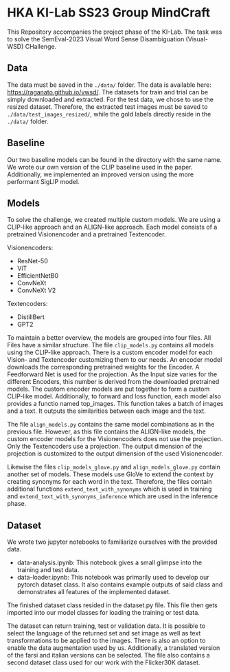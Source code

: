 # HKA KI-Lab SS23 Group MindCraft

This Repository accompanies the project phase of the KI-Lab. The task was to solve the SemEval-2023 Visual Word Sense Disambiguation (Visual-WSD) CHallenge.

## Data

The data must be saved in the `./data/` folder. The data is available here: https://raganato.github.io/vwsd/. The datasets for train and trial can be simply downloaded and extracted. For the test data, we chose to use the resized dataset. Therefore, the extracted test images must be saved to `./data/test_images_resized/`, while the gold labels directly reside in the `./data/` folder. 

## Baseline

Our two baseline models can be found in the directory with the same name. We wrote our own version of the CLIP baseline used in the paper. Additionally, we implemented an improved version using the more performant SigLIP model.

## Models

To solve the challenge, we created multiple custom models. We are using a CLIP-like approach and an ALIGN-like approach. Each model consists of a pretrained Visionencoder and a pretrained Textencoder.

Visionencoders:
- ResNet-50
- ViT
- EfficientNetB0
- ConvNeXt
- ConvNeXt V2

Textencoders:
- DistillBert
- GPT2

To maintain a better overview, the models are grouped into four files. All Files have a similar structure. The file `clip_models.py` contains all models using the CLIP-like approach. There is a custom encoder model for each Vision- and Textencoder customizing them to our needs. An encoder model downloads the corresponding pretrained weights for the Encoder. A Feedforward Net is used for the projection. As the Input size varies for the different Encoders, this number is derived from the downloaded pretrained models. The custom encoder models are put together to form a custom CLIP-like model. Additionally, to forward and loss function, each model also provides a functio named top_images. This function takes a batch of images and a text. It outputs the similarities between each image and the text.

The file `align_models.py` contains the same model combinations as in the previous file. However, as this file contains the ALIGN-like models, the custom encoder models for the Visionencoders does not use the projection. Only the Textencoders use a projection. The output dimension of the projection is customized to the output dimension of the used Visionencoder.

Likewise the files `clip_models_glove.py` and `align_models_glove.py` contain another set of models. These models use GloVe to extend the context by creating synonyms for each word in the text. Therefore, the files contain additional functions `extend_text_with_synonyms` which is used in training and `extend_text_with_synonyms_inference` which are used in the inference phase.

## Dataset

We wrote two jupyter notebooks to familiarize ourselves with the provided data.

- data-analysis.ipynb: This notebook gives a small glimpse into the training and test data.
- data-loader.ipynb: This notebook was primarily used to develop our pytorch dataset class. It also contains example outputs of said class and demonstrates all features of the implemented dataset.

The finished dataset class resided in the dataset.py file. This file then gets imported into our model classes for loading the training or test data. 

The dataset can return training, test or validation data. It is possible to select the language of the returned set and set image as well as text transformations to be applied to the images. There is also an option to enable the data augmentation used by us. Additionally, a translated version of the farsi and italian versions can be selected.
The file also contains a second dataset class used for our work with the Flicker30K dataset.
